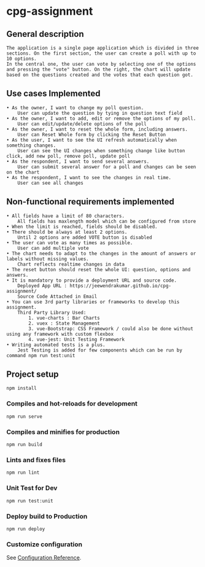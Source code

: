 # cpg-assignment

## General description

```
The application is a single page application which is divided in three sections. On the first section, the user can create a poll with up to 10 options.
In the central one, the user can vote by selecting one of the options and pressing the "vote" button. On the right, the chart will update based on the questions created and the votes that each question got.
```

## Use cases Implemented

```
• As the owner, I want to change my poll question.
    User can update the question by tying in question text field
• As the owner, I want to add, edit or remove the options of my poll.
    User can edit/update/delete options of the poll
• As the owner, I want to reset the whole form, including answers.
    User can Reset Whole form by clicking the Reset Button
• As the user, I want to see the UI refresh automatically when something changes.
    User can see the UI changes when something change like button click, add new poll, remove poll, update poll
• As the respondent, I want to send several answers.
    User can submit several answer for a poll and changes can be seen on the chart
• As the respondent, I want to see the changes in real time.
    User can see all changes
```

## Non-functional requirements implemented

```
• All fields have a limit of 80 characters.
    All fields has maxlength model which can be configured from store
• When the limit is reached, fields should be disabled.
• There should be always at least 2 options.
    Until 2 options are added VOTE button is disabled
• The user can vote as many times as possible.
    User can add multiple vote
• The chart needs to adapt to the changes in the amount of answers or labels without missing values.
    Chart reflects realtime changes in data
• The reset button should reset the whole UI: question, options and answers.
• It is mandatory to provide a deployment URL and source code.
    Deployed App URL : https://jeewendrakumar.github.io/cpg-assignment/
    Source Code Attached in Email
• You can use 3rd party libraries or frameworks to develop this assignment.
    Third Party Library Used:
        1. vue-charts : Bar Charts
        2. vuex : State Management
        3. vue-Bootstrap: CSS Framework / could also be done without using any framework with custom flexbox
        4. vue-jest: Unit Testing Framework
• Writing automated tests is a plus.
    Jest Testing is added for few components which can be run by command npm run test:unit
```

## Project setup

```
npm install
```

### Compiles and hot-reloads for development

```
npm run serve
```

### Compiles and minifies for production

```
npm run build
```

### Lints and fixes files

```
npm run lint
```

### Unit Test for Dev

```
npm run test:unit
```

### Deploy build to Production

```
npm run deploy
```

### Customize configuration

See [Configuration Reference](https://cli.vuejs.org/config/).
